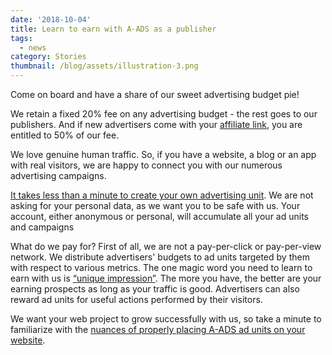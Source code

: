 ```yaml
---
date: '2018-10-04'
title: Learn to earn with A-ADS as a publisher
tags:
  - news
category: Stories
thumbnail: /blog/assets/illustration-3.png
---
```

Come on board and have a share of our sweet advertising budget pie! 

We retain a fixed 20% fee on any advertising budget - the rest goes to our publishers. And if new advertisers come with your [affiliate link](https://a-ads.com/blog/2018-10-04-become-our-affiliate-partner-and-take-50-of-our-fees/), you are entitled to 50% of our fee. 

We love genuine human traffic. So, if you have a website, a blog or an app with real visitors, we are happy to connect you with our numerous advertising campaigns. 

[It takes less than a minute to create your own advertising unit](https://a-ads.com/ad_units/new). We are not asking for your personal data, as we want you to be safe with us. Your account, either anonymous or personal, will accumulate all your ad units and campaigns

What do we pay for? First of all, we are not a pay-per-click or pay-per-view network. We distribute advertisers' budgets to ad units targeted by them with respect to various metrics. The one magic word you need to learn to earn with us is [“unique impression”](https://a-ads.com/blog/admin/#/collections/blog/entries/2018-10-04-counting-unique-impressions). The more you have, the better are your earning prospects as long as your traffic is good. Advertisers can also reward ad units for useful actions performed by their visitors.

We want your web project to grow successfully with us, so take a minute to familiarize with the [nuances of properly placing A-ADS ad units on your website](https://a-ads.com/blog/admin/#/collections/blog/entries/2018-10-04-how-to-place-a-ads-ad-unit-html-code).
